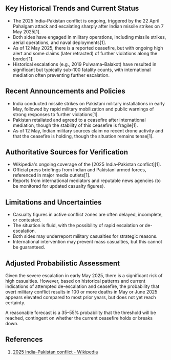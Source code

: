 ## Key Historical Trends and Current Status

- The 2025 India–Pakistan conflict is ongoing, triggered by the 22 April Pahalgam attack and escalating sharply after Indian missile strikes on 7 May 2025[1].
- Both sides have engaged in military operations, including missile strikes, aerial operations, and naval deployments[1].
- As of 12 May 2025, there is a reported ceasefire, but with ongoing high alert and some claims (later retracted) of further violations along the border[1].
- Historical escalations (e.g., 2019 Pulwama–Balakot) have resulted in significant but typically sub-100 fatality counts, with international mediation often preventing further escalation.

## Recent Announcements and Policies

- India conducted missile strikes on Pakistani military installations in early May, followed by rapid military mobilization and public warnings of strong responses to further violations[1].
- Pakistan retaliated and agreed to a ceasefire after international mediation, though the stability of this ceasefire is fragile[1].
- As of 12 May, Indian military sources claim no recent drone activity and that the ceasefire is holding, though the situation remains tense[1].

## Authoritative Sources for Verification

- Wikipedia's ongoing coverage of the [2025 India–Pakistan conflict][1].
- Official press briefings from Indian and Pakistani armed forces, referenced in major media outlets[1].
- Reports from international mediators and reputable news agencies (to be monitored for updated casualty figures).

## Limitations and Uncertainties

- Casualty figures in active conflict zones are often delayed, incomplete, or contested.
- The situation is fluid, with the possibility of rapid escalation or de-escalation.
- Both sides may underreport military casualties for strategic reasons.
- International intervention may prevent mass casualties, but this cannot be guaranteed.

## Adjusted Probabilistic Assessment

Given the severe escalation in early May 2025, there is a significant risk of high casualties. However, based on historical patterns and current indications of attempted de-escalation and ceasefire, the probability that overt military conflict results in 100 or more deaths in May or June 2025 appears elevated compared to most prior years, but does not yet reach certainty. 

A reasonable forecast is a 35–55% probability that the threshold will be reached, contingent on whether the current ceasefire holds or breaks down.

## References

1. [2025 India–Pakistan conflict - Wikipedia](https://en.wikipedia.org/wiki/2025_India%E2%80%93Pakistan_conflict)